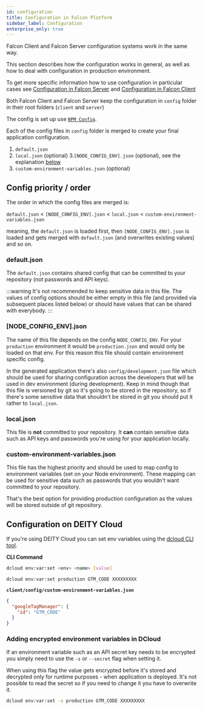 ```yaml
---
id: configuration
title: Configuration in Falcon Platform
sidebar_label: Configuration
enterprise_only: true
---
```


Falcon Client and Falcon Server configuration systems work in the same way.

This section describes how the configuration works in general, as well as how to deal with configuration in production environment.

To get more specific information how to use configuration in particular cases see [Configuration in Falcon Server](../server-v3/configuration) and [Configuration in Falcon Client](../client/configuration)

Both Falcon Client and Falcon Server keep the configuration in `config` folder in their root folders (`client` and `server`)

The config is set up use <a href="https://www.npmjs.com/package/config" target="_blank" rel="noopener noreferrer">`NPM Config`</a>.

Each of the config files in `config` folder is merged to create your final application configuration. 

1. `default.json`
2. `local.json` (optional)
3.`[NODE_CONFIG_ENV].json` (optional), see the explanation [below](#[node_config_env].json)
4. `custom-environment-variables.json` (optional)

## Config priority / order

The order in which the config files are merged is:

`default.json` < `[NODE_CONFIG_ENV].json` < `local.json` < `custom-environment-variables.json`
 
meaning, the `default.json` is loaded first, then `[NODE_CONFIG_ENV].json` is loaded and gets merged with `default.json` (and overwrites existing values) and so on.

### default.json
The `default.json` contains shared config that can be committed to your repository (not passwords and API keys).

:::warning
It's not recommended to keep sensitive data in this file. The values of config options should be either empty in this file (and provided via subsequent places listed below) or should have values that can be shared with everybody.
:::

### [NODE_CONFIG_ENV].json
The name of this file depends on the config `NODE_CONFIG_ENV`. For your `production` environment it would be `production.json` and would only be loaded on that env. For this reason this file should contain environment specific config.

In the generated application there's also `config/development.json` file which should be used for sharing configuration across the developers that will be used in dev environment (during development). 
Keep in mind though that this file is versioned by git so it's going to be stored in the repository, so if there's some sensitive data that shouldn't be stored in git you should put it rather to `local.json`.

### local.json
This file is **not** committed to your repository. It **can** contain sensitive data such as API keys and passwords you're using for your application locally.

### custom-environment-variables.json
This file has the highest priority and should be used to map config to environment variables (set on your Node environment). These mapping can be used for sensitive data such as passwords that you wouldn't want committed to your repository.

That's the best option for providing production configuration as the values will be stored outside of git repository.

## Configuration on DEITY Cloud

If you're using DEITY Cloud you can set env variables using the [dcloud CLI tool](../cloud/dcloud).

**CLI Command**
```bash
dcloud env:var:set <env> <name> [value]
```

```bash
dcloud env:var:set production GTM_CODE XXXXXXXXX
```

**`client/config/custom-environment-variables.json`**
```json
{
  "googleTagManager": {
    "id": "GTM_CODE"
  }
}
```

### Adding encrypted environment variables in DCloud

If an environment variable such as an API secret key needs to be encrypted you simply need to use the `-s` or `--secret` flag when setting it.

When using this flag the value gets encrypted before it's stored and decrypted only for runtime purposes - when application is deployed. It's not possible to read the secret so if you need to change it you have to overwrite it.

```bash
dcloud env:var:set -s production GTM_CODE XXXXXXXXX
```

